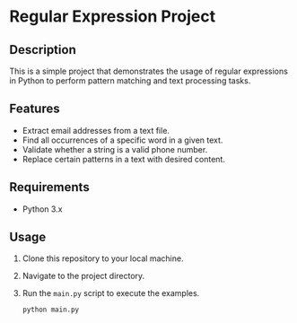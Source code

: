 # Regular Expression Project

## Description

This is a simple project that demonstrates the usage of regular expressions in Python to perform pattern matching and text processing tasks.

## Features

- Extract email addresses from a text file.
- Find all occurrences of a specific word in a given text.
- Validate whether a string is a valid phone number.
- Replace certain patterns in a text with desired content.

## Requirements

- Python 3.x

## Usage

1. Clone this repository to your local machine.

2. Navigate to the project directory.

3. Run the `main.py` script to execute the examples.

   ```bash
   python main.py

